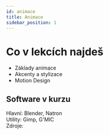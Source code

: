 ```yaml
---
id: animace
title: Animace
sidebar_position: 1
---
```


# Co v lekcích najdeš

- Základy animace
- Akcenty a stylizace
- Motion Design

## Software v kurzu

Hlavní: Blender, Natron  
Utility: Gimp, G'MIC  
Zdroje:
